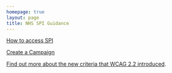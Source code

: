 ```yaml
---
homepage: true
layout: page
title: NHS SPI Guidance
---
```


[How to access SPI](/spi-guidance/how-to-access-spi.md)

[Create a Campaign](/create-a-campaign.html)

[Find out more about the new criteria that WCAG 2.2 introduced](https://service-manual.nhs.uk/accessibility/new-criteria-in-wcag-2-2).